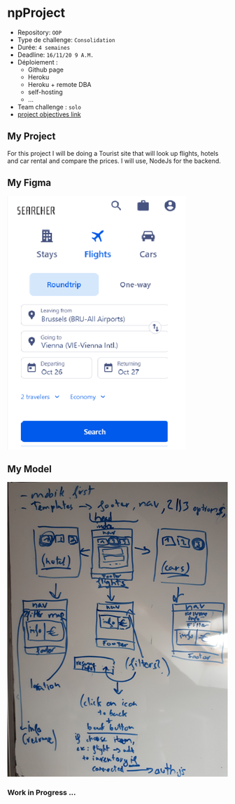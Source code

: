 # npProject

- Repository: `OOP`
- Type de challenge:  `Consolidation`
- Durée: `4 semaines`
- Deadline: `16/11/20 9 A.M.`
- Déploiement :
	- Github page
	- Heroku
	- Heroku + remote DBA
	- self-hosting
	- ...
- Team challenge :  `solo`
- [project objectives link](https://github.com/becodeorg/BXL-Swartz-3-21/tree/master/09-OOP-npProject)

## My Project
For this project I will be doing a Tourist site that will look up flights, hotels and car rental and compare the prices.
I will use, NodeJs for the backend.

## My Figma  

![project Figma](backend/public/images/Figma.png)

## My Model

![Project Model](backend/public/images/white_board_project.jpg)

### Work in Progress ... 




